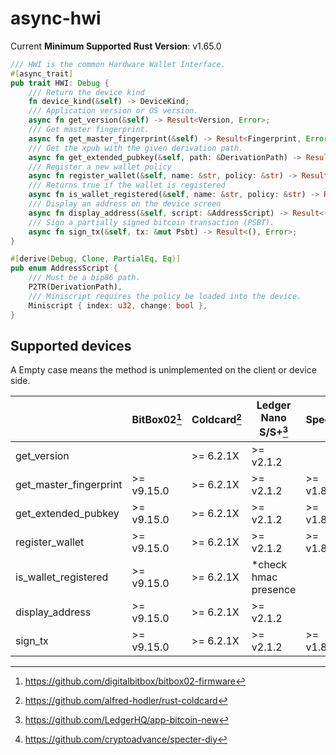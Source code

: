 # async-hwi

Current **Minimum Supported Rust Version**: v1.65.0

```rust
/// HWI is the common Hardware Wallet Interface.
#[async_trait]
pub trait HWI: Debug {
    /// Return the device kind
    fn device_kind(&self) -> DeviceKind;
    /// Application version or OS version.
    async fn get_version(&self) -> Result<Version, Error>;
    /// Get master fingerprint.
    async fn get_master_fingerprint(&self) -> Result<Fingerprint, Error>;
    /// Get the xpub with the given derivation path.
    async fn get_extended_pubkey(&self, path: &DerivationPath) -> Result<Xpub, Error>;
    /// Register a new wallet policy
    async fn register_wallet(&self, name: &str, policy: &str) -> Result<Option<[u8; 32]>, Error>;
    /// Returns true if the wallet is registered
    async fn is_wallet_registered(&self, name: &str, policy: &str) -> Result<bool, HWIError>; 
    /// Display an address on the device screen
    async fn display_address(&self, script: &AddressScript) -> Result<(), Error>;
    /// Sign a partially signed bitcoin transaction (PSBT).
    async fn sign_tx(&self, tx: &mut Psbt) -> Result<(), Error>;
}

#[derive(Debug, Clone, PartialEq, Eq)]
pub enum AddressScript {
    /// Must be a bip86 path.
    P2TR(DerivationPath),
    /// Miniscript requires the policy be loaded into the device.
    Miniscript { index: u32, change: bool },
}
```

## Supported devices

A Empty case means the method is unimplemented on the client or device side.

|                        | BitBox02[^1] | Coldcard[^2] | Ledger Nano S/S+[^3] | Specter[^4] |
|----------------------- |--------------|------------- |----------------------|-------------|
| get_version            |              | >= 6.2.1X    | >= v2.1.2            |             |
| get_master_fingerprint | >= v9.15.0   | >= 6.2.1X    | >= v2.1.2            | >= v1.8.0   |
| get_extended_pubkey    | >= v9.15.0   | >= 6.2.1X    | >= v2.1.2            | >= v1.8.0   |
| register_wallet        | >= v9.15.0   | >= 6.2.1X    | >= v2.1.2            | >= v1.8.0   |
| is_wallet_registered   | >= v9.15.0   | >= 6.2.1X    | *check hmac presence |             |
| display_address        | >= v9.15.0   | >= 6.2.1X    | >= v2.1.2            |             |
| sign_tx                | >= v9.15.0   | >= 6.2.1X    | >= v2.1.2            | >= v1.8.0   |

[^1]: https://github.com/digitalbitbox/bitbox02-firmware
[^2]: https://github.com/alfred-hodler/rust-coldcard
[^3]: https://github.com/LedgerHQ/app-bitcoin-new  
[^4]: https://github.com/cryptoadvance/specter-diy
